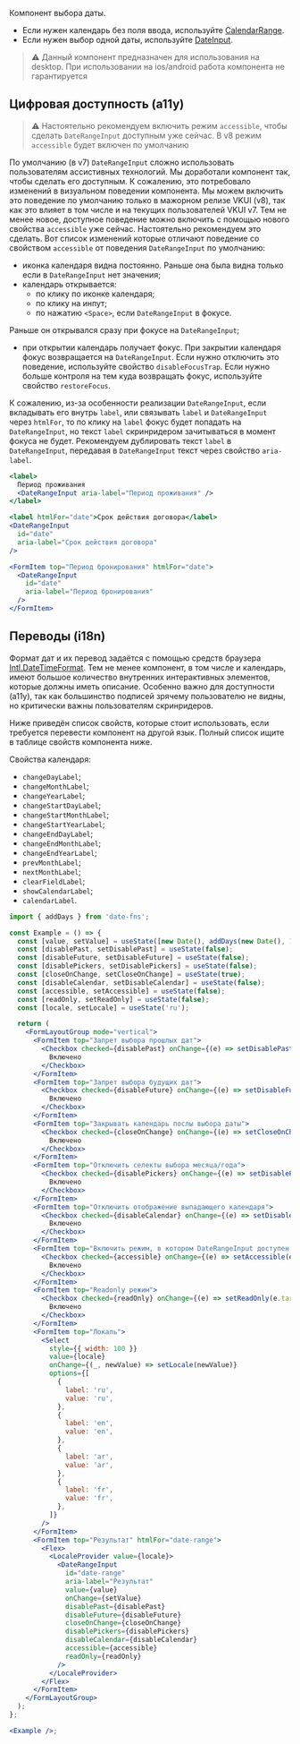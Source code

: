 Компонент выбора даты.

- Если нужен календарь без поля ввода, используйте [CalendarRange](#!/CalendarRange).
- Если нужен выбор одной даты, используйте [DateInput](#!/DateInput).

> ⚠️ Данный компонент предназначен для использования на desktop. При использовании на ios/android работа компонента не гарантируется

## Цифровая доступность (a11y)

> ⚠️ Настоятельно рекомендуем включить режим `accessible`, чтобы сделать `DateRangeInput` доступным уже сейчас. В v8 режим `accessible` будет включен по умолчанию

По умолчанию (в v7) `DateRangeInput` сложно использовать пользователям ассистивных технологий.
Мы доработали компонент так, чтобы сделать его доступным. К сожалению, это потребовало изменений в визуальном поведении компонента. Мы можем включить это поведение по умолчанию только в мажорном релизе VKUI (v8), так как это влияет в том числе и на текущих пользователей VKUI v7.
Тем не менее новое, доступное поведение можно включить с помощью нового свойства `accessible` уже сейчас. Настоятельно рекомендуем это сделать.
Вот список изменений которые отличают поведение со свойством `accessible` от поведения `DateRangeInput` по умолчанию:

- иконка календаря видна постоянно. Раньше она была видна только если в `DateRangeInput` нет значения;
- календарь открывается:
  - по клику по иконке календаря;
  - по клику на инпут;
  - по нажатию `<Space>`, если `DateRangeInput` в фокусе.

Раньше он открывался сразу при фокусе на `DateRangeInput`;

- при открытии календарь получает фокус. При закрытии календаря фокус возвращается на `DateRangeInput`.
  Если нужно отключить это поведение, используйте свойство `disableFocusTrap`. Если нужно
  больше контроля на тем куда возвращать фокус, используйте свойство `restoreFocus`.

К сожалению, из-за особенности реализации `DateRangeInput`, если вкладывать его внутрь `label`, или связывать `label` и `DateRangeInput` через `htmlFor`, то по клику на `label` фокус будет попадать на `DateRangeInput`, но текст `label` скринридером зачитываться в момент фокуса не будет.
Рекомендуем дублировать текст `label` в `DateRangeInput`, передавая в `DateRangeInput` текст через свойство `aria-label`.

```jsx static
<label>
  Период проживания
  <DateRangeInput aria-label="Период проживания" />
</label>

<label htmlFor="date">Срок действия договора</label>
<DateRangeInput
  id="date"
  aria-label="Срок действия договора"
/>

<FormItem top="Период бронирования" htmlFor="date">
  <DateRangeInput
    id="date"
    aria-label="Период бронирования"
  />
</FormItem>
```

## Переводы (i18n)

Формат дат и их перевод задаётся с помощью средств браузера [Intl.DateTimeFormat](https://developer.mozilla.org/en-US/docs/Web/JavaScript/Reference/Global_Objects/Intl/DateTimeFormat). Тем не менее компонент, в том числе и календарь, имеют большое количество внутренних интерактивных элементов, которые должны иметь описание.
Особенно важно для доступности (a11y), так как большинство подписей зрячему пользователю не видны, но критически важны пользователям скринридеров.

Ниже приведён список свойств, которые стоит использовать, если требуется перевести компонент на другой язык. Полный список ищите в таблице свойств компонента ниже.

Свойства календаря:

- `changeDayLabel`;
- `changeMonthLabel`;
- `changeYearLabel`;
- `changeStartDayLabel`;
- `changeStartMonthLabel`;
- `changeStartYearLabel`;
- `changeEndDayLabel`;
- `changeEndMonthLabel`;
- `changeEndYearLabel`;
- `prevMonthLabel`;
- `nextMonthLabel`;
- `clearFieldLabel`;
- `showCalendarLabel`;
- `calendarLabel`.

```jsx { "props": { "layout": false, "iframe": false } }
import { addDays } from 'date-fns';

const Example = () => {
  const [value, setValue] = useState([new Date(), addDays(new Date(), 10)]);
  const [disablePast, setDisablePast] = useState(false);
  const [disableFuture, setDisableFuture] = useState(false);
  const [disablePickers, setDisablePickers] = useState(false);
  const [closeOnChange, setCloseOnChange] = useState(true);
  const [disableCalendar, setDisableCalendar] = useState(false);
  const [accessible, setAccessible] = useState(false);
  const [readOnly, setReadOnly] = useState(false);
  const [locale, setLocale] = useState('ru');

  return (
    <FormLayoutGroup mode="vertical">
      <FormItem top="Запрет выбора прошлых дат">
        <Checkbox checked={disablePast} onChange={(e) => setDisablePast(e.target.checked)}>
          Включено
        </Checkbox>
      </FormItem>
      <FormItem top="Запрет выбора будущих дат">
        <Checkbox checked={disableFuture} onChange={(e) => setDisableFuture(e.target.checked)}>
          Включено
        </Checkbox>
      </FormItem>
      <FormItem top="Закрывать календарь послы выбора даты">
        <Checkbox checked={closeOnChange} onChange={(e) => setCloseOnChange(e.target.checked)}>
          Включено
        </Checkbox>
      </FormItem>
      <FormItem top="Отключить селекты выбора месяца/года">
        <Checkbox checked={disablePickers} onChange={(e) => setDisablePickers(e.target.checked)}>
          Включено
        </Checkbox>
      </FormItem>
      <FormItem top="Отключить отображение выпадающего календаря">
        <Checkbox checked={disableCalendar} onChange={(e) => setDisableCalendar(e.target.checked)}>
          Включено
        </Checkbox>
      </FormItem>
      <FormItem top="Включить режим, в котором DateRangeInput доступен для ассистивных технологий">
        <Checkbox checked={accessible} onChange={(e) => setAccessible(e.target.checked)}>
          Включено
        </Checkbox>
      </FormItem>
      <FormItem top="Readonly режим">
        <Checkbox checked={readOnly} onChange={(e) => setReadOnly(e.target.checked)}>
          Включено
        </Checkbox>
      </FormItem>
      <FormItem top="Локаль">
        <Select
          style={{ width: 100 }}
          value={locale}
          onChange={(_, newValue) => setLocale(newValue)}
          options={[
            {
              label: 'ru',
              value: 'ru',
            },
            {
              label: 'en',
              value: 'en',
            },
            {
              label: 'ar',
              value: 'ar',
            },
            {
              label: 'fr',
              value: 'fr',
            },
          ]}
        />
      </FormItem>
      <FormItem top="Результат" htmlFor="date-range">
        <Flex>
          <LocaleProvider value={locale}>
            <DateRangeInput
              id="date-range"
              aria-label="Результат"
              value={value}
              onChange={setValue}
              disablePast={disablePast}
              disableFuture={disableFuture}
              closeOnChange={closeOnChange}
              disablePickers={disablePickers}
              disableCalendar={disableCalendar}
              accessible={accessible}
              readOnly={readOnly}
            />
          </LocaleProvider>
        </Flex>
      </FormItem>
    </FormLayoutGroup>
  );
};

<Example />;
```
